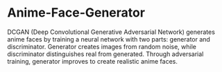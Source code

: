 # Anime-Face-Generator
DCGAN (Deep Convolutional Generative Adversarial Network) generates anime faces by training a neural network with two parts: generator and discriminator. Generator creates images from random noise, while discriminator distinguishes real from generated. Through adversarial training, generator improves to create realistic anime faces.
